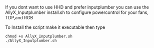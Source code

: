 If you dont want to use HHD and prefer inputplumber you can use the AllyX_Inputplumber install.sh to configure powercontrol for your fans, TDP,and RGB 

To Install the script make it executable then type 
```
chmod +x AllyX_Inputplumber.sh
./AllyX_Inputplumber.sh
```

